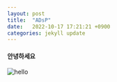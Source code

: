 ```yaml
---
layout: post
title:  "ADsP"
date:   2022-10-17 17:21:21 +0900
categories: jekyll update
---
```



#### 안녕하세요 

![hello](https://user-images.githubusercontent.com/113015735/196128752-c0707faa-c1cc-4c6f-bfd0-0aeef6558743.png)
